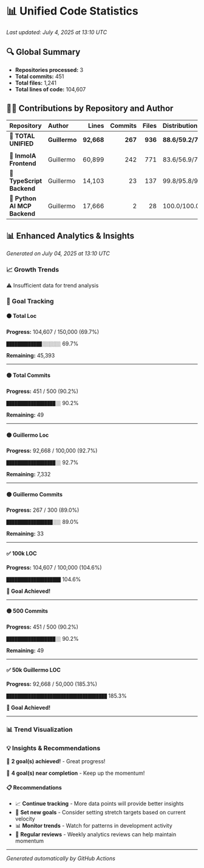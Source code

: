 # 📊 Unified Code Statistics

*Last updated: July 4, 2025 at 13:10 UTC*

## 🔍 Global Summary

- **Repositories processed:** 3
- **Total commits:** 451
- **Total files:** 1,241
- **Total lines of code:** 104,607

## 👨‍💻 Contributions by Repository and Author

| Repository | Author | Lines | Commits | Files | Distribution % |
|:-----------|:-------|------:|--------:|------:|:---------------|
| **🌟 TOTAL UNIFIED** | **Guillermo** | **92,668** | **267** | **936** | **88.6/59.2/75.4** |
| | | | | | |
| 📁 **InmoIA Frontend** | Guillermo | 60,899 | 242 | 771 | 83.6/56.9/71.8 |
| 📁 **TypeScript Backend** | Guillermo | 14,103 | 23 | 137 | 99.8/95.8/98.6 |
| 📁 **Python AI MCP Backend** | Guillermo | 17,666 | 2 | 28 | 100.0/100.0/100.0 |
## 📊 Enhanced Analytics & Insights

*Generated on July 04, 2025 at 13:10 UTC*

### 📈 Growth Trends

⚠️ Insufficient data for trend analysis

### 🎯 Goal Tracking

#### 🟠 Total Loc

**Progress:** 104,607 / 150,000 (69.7%)

`█████████████░░░░░░░` 69.7%

**Remaining:** 45,393

---

#### 🟡 Total Commits

**Progress:** 451 / 500 (90.2%)

`██████████████████░░` 90.2%

**Remaining:** 49

---

#### 🟡 Guillermo Loc

**Progress:** 92,668 / 100,000 (92.7%)

`██████████████████░░` 92.7%

**Remaining:** 7,332

---

#### 🟡 Guillermo Commits

**Progress:** 267 / 300 (89.0%)

`█████████████████░░░` 89.0%

**Remaining:** 33

---

#### ✅ 100k LOC

**Progress:** 104,607 / 100,000 (104.6%)

`████████████████████` 104.6%

**🎉 Goal Achieved!**

---

#### 🟡 500 Commits

**Progress:** 451 / 500 (90.2%)

`██████████████████░░` 90.2%

**Remaining:** 49

---

#### ✅ 50k Guillermo LOC

**Progress:** 92,668 / 50,000 (185.3%)

`█████████████████████████████████████` 185.3%

**🎉 Goal Achieved!**

---

### 📊 Trend Visualization

### 💡 Insights & Recommendations

🎉 **2 goal(s) achieved!** - Great progress!

🎯 **4 goal(s) near completion** - Keep up the momentum!

#### 📋 Recommendations

- 📈 **Continue tracking** - More data points will provide better insights
- 🎯 **Set new goals** - Consider setting stretch targets based on current velocity
- 📊 **Monitor trends** - Watch for patterns in development activity
- 🔄 **Regular reviews** - Weekly analytics reviews can help maintain momentum


---
*Generated automatically by GitHub Actions*